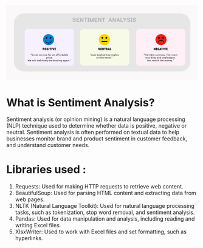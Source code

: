 <div>
  <img src="image.png">
</div>

# What is Sentiment Analysis?
Sentiment analysis (or opinion mining) is a natural language processing (NLP) technique used to determine whether data is positive, negative or neutral. Sentiment analysis is often performed on textual data to help businesses monitor brand and product sentiment in customer feedback, and understand customer needs.

# Libraries used :
1. Requests: Used for making HTTP requests to retrieve web content.
2. BeautifulSoup: Used for parsing HTML content and extracting data from web pages.
3. NLTK (Natural Language Toolkit): Used for natural language processing tasks, such as tokenization, stop word removal, and sentiment analysis.
4. Pandas: Used for data manipulation and analysis, including reading and writing Excel files.
5. XlsxWriter: Used to work with Excel files and set formatting, such as hyperlinks.
